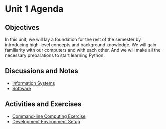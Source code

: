# Unit 1 Agenda

## Objectives

In this unit, we will lay a foundation for the rest of the semester by introducing high-level concepts and background knowledge. We will gain familiarity with our computers and with each other. And we will make all the necessary preparations to start learning Python.

## Discussions and Notes

  + [Information Systems](/notes/info-systems.md)
  + [Software](notes/software.md)

## Activities and Exercises

  + [Command-line Computing Exercise](/exercises/command-line-computing.md)
  + [Development Environment Setup](/exercises/dev-env-setup.md)
